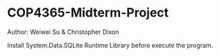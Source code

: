 # COP4365-Midterm-Project

Author: Weiwei Su & Christopher Dixon

Install System.Data.SQLite Runtime Library before execute the program.
